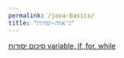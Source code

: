 ```yaml
---
permalink: /java-basics/
title: "ג'אווה-יסודות"
---
```


[סיכום יסודות variable, if, for, while](/lessons/summary1)
